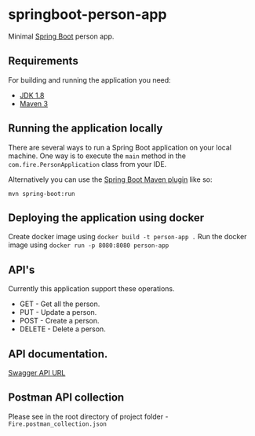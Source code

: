 # springboot-person-app

Minimal [Spring Boot](http://projects.spring.io/spring-boot/) person app.

## Requirements

For building and running the application you need:

- [JDK 1.8](http://www.oracle.com/technetwork/java/javase/downloads/jdk8-downloads-2133151.html)
- [Maven 3](https://maven.apache.org)


## Running the application locally

There are several ways to run a Spring Boot application on your local machine. One way is to execute the `main` method in the `com.fire.PersonApplication` class from your IDE.

Alternatively you can use the [Spring Boot Maven plugin](https://docs.spring.io/spring-boot/docs/current/reference/html/build-tool-plugins-maven-plugin.html) like so:

```shell
mvn spring-boot:run
```

## Deploying the application using docker

Create docker image using `docker build -t person-app .`
Run the docker image using `docker run -p 8080:8080 person-app`


## API's

Currently this application support these operations.
- GET - Get all the person.
- PUT - Update a person.
- POST - Create a person.
- DELETE - Delete a person.


## API documentation.

[Swagger API URL](http://localhost:8080/swagger-ui.html#/person-controller)

## Postman API collection

Please see in the root directory of project folder - `Fire.postman_collection.json`